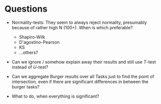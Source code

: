 # Questions

-   Normality-tests: They seem to always reject normality, presumably because
    of rather high N (100+). When is which preferable?

    -   Shapiro-Wilk
    -   D'agostino-Pearson
    -   KS
    -   ...others?


-   Can we ignore / somehow explain away their results and still use *T*-test
    instead of *U*-test?

-   Can we aggregate Burger results over all Tasks just to find the point of
    intersection, even if there are significant differences in between the
    burger tasks?

-   What to do, when everything is significant?


